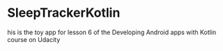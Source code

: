 # SleepTrackerKotlin
his is the toy app for lesson 6 of the Developing Android apps with Kotlin course on Udacity
